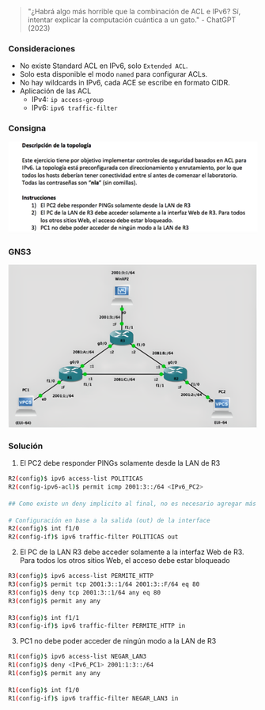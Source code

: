> "¿Habrá algo más horrible que la combinación de ACL e IPv6? Sí, intentar explicar la computación cuántica a un gato."
>     -   ChatGPT (2023)

### Consideraciones
- No existe Standard ACL en IPv6, solo `Extended ACL`.
- Solo esta disponible el modo `named` para configurar ACLs.
- No hay wildcards in IPv6, cada ACE se escribe en formato CIDR.
- Aplicación de las ACL
	- IPv4: `ip access-group`
	- IPv6: `ipv6 traffic-filter`
### Consigna

![](_anexos_/Screenshot%20from%202023-12-29%2010-48-13.png)

### GNS3

![](_anexos_/zyro-image.png)

### Solución

1. El PC2 debe responder PINGs solamente desde la LAN de R3
``` bash
R2(config)$ ipv6 access-list POLITICAS
R2(config-ipv6-acl)$ permit icmp 2001:3::/64 <IPv6_PC2> 

## Como existe un deny implicito al final, no es necesario agregar más instrucciones

# Configuración en base a la salida (out) de la interface
R2(config)$ int f1/0
R2(config-if)$ ipv6 traffic-filter POLITICAS out
```

2. El PC de la LAN R3 debe acceder solamente a la interfaz Web de R3. Para todos los otros sitios Web, el acceso debe estar bloqueado
``` bash
R3(config)$ ipv6 access-list PERMITE_HTTP
R3(config)$ permit tcp 2001:3::1/64 2001:3::F/64 eq 80
R3(config)$ deny tcp 2001:3::1/64 any eq 80
R3(config)$ permit any any

R3(config)$ int f1/1
R3(config-if)$ ipv6 traffic-filter PERMITE_HTTP in
```

3. PC1 no debe poder acceder de ningún modo a la LAN de R3
``` bash
R1(config)$ ipv6 access-list NEGAR_LAN3
R1(config)$ deny <IPv6_PC1> 2001:1:3::/64
R1(config)$ permit any any

R1(config)$ int f1/0
R1(config-if)$ ipv6 traffic-filter NEGAR_LAN3 in
```